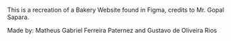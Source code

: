 This is a recreation of a Bakery Website found in Figma, credits to Mr. Gopal Sapara.

Made by: Matheus Gabriel Ferreira Paternez and Gustavo de Oliveira Rios